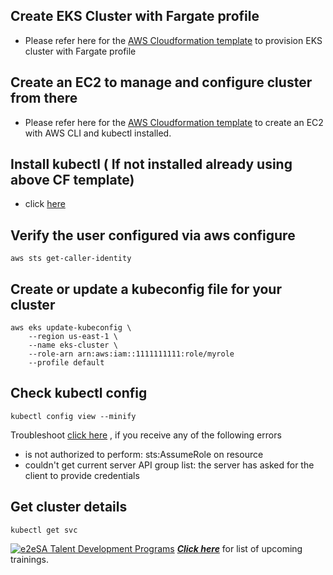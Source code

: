 
## Create  EKS Cluster with Fargate profile
- Please refer here for the [AWS Cloudformation template](https://github.com/e2eSolutionArchitect/scripts/blob/main/aws/cloudformation/cf-eks-fargate.yml) to provision EKS cluster with Fargate profile

## Create an EC2 to manage and configure cluster from there
- Please refer here for the [AWS Cloudformation template](https://github.com/e2eSolutionArchitect/scripts/blob/main/aws/cloudformation/cf-ec2-kubectl.yml) to create an EC2 with AWS CLI and kubectl installed. 

## Install kubectl ( If not installed already using above CF template)
- click [here](https://github.com/e2eSolutionArchitect/kubernetes/blob/main/docs/install-kubectl.md)

## Verify the user configured via aws configure
```
aws sts get-caller-identity
```

## Create or update a kubeconfig file for your cluster
```
aws eks update-kubeconfig \
    --region us-east-1 \
    --name eks-cluster \
    --role-arn arn:aws:iam::1111111111:role/myrole
    --profile default
```

## Check kubectl config
```
kubectl config view --minify
```

Troubleshoot [click here](https://github.com/e2eSolutionArchitect/troubleshoot/tree/main/aws/eks) , if you receive any of the following errors
- is not authorized to perform: sts:AssumeRole on resource
- couldn't get current server API group list: the server has asked for the client to provide credentials

## Get cluster details
```
kubectl get svc
```


[![e2eSA Talent Development Programs](https://user-images.githubusercontent.com/62712515/212548238-92365832-fe03-47c7-8c06-701834a67ebf.png)](https://github.com/e2eSolutionArchitect/academy)
***[Click here](https://e2esolutionarchitect.eventbrite.com)*** for list of upcoming trainings.
